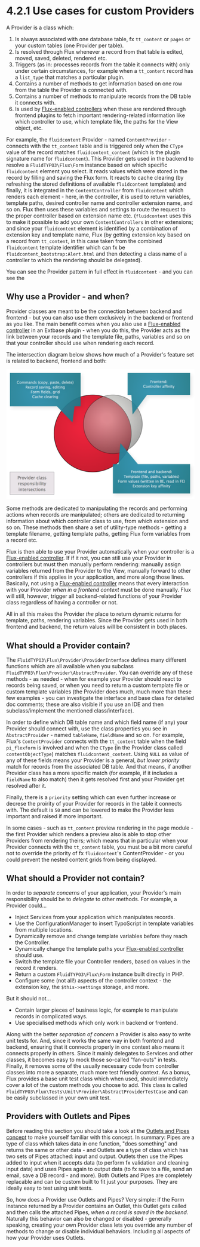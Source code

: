 4.2.1 Use cases for custom Providers
====================================

A Provider is a class which:

1. Is always associated with one database table, fx `tt_content` or `pages` or your custom tables (one Provider per table).
2. Is resolved through Flux whenever a record from that table is edited, moved, saved, deleted, rendered etc.
3. Triggers (as in: processes records from the table it connects with) only under certain circumstances, for example when a
   `tt_content` record has a `list_type` that matches a particular plugin.
4. Contains a number of methods to get information based on one row from the table the Provider is connected with.
5. Contains a number of methods to manipulate records from the DB table it connects with.
6. Is used by [Flux-enabled controllers](FluxControllers.md) when these are rendered through frontend plugins to fetch important
   rendering-related information like which controller to use, which template file, the paths for the View object, etc.

For example, the `fluidcontent` Provider - named `ContentProvider` - connects with the `tt_content` table and is triggered only
when the `CType` value of the record matches `fluidcontent_content` (which is the plugin signature name for `fluidcontent`).
This Provider gets used in the backend to resolve a `FluidTYPO3\Flux\Form` instance based on which specific `fluidcontent`
element you select. It reads values which were stored in the record by filling and saving the Flux form. It reacts to cache
clearing (by refreshing the stored definitions of available `fluidcontent` templates) and finally, it is integrated in the
`ContentController` from `fluidcontent` which renders each element - here, in the controller, it is used to return variables,
template paths, desired controller name and controller extension name, and so on. Flux then uses these variables and settings
to route the request to the proper controller based on extension name etc. (`fluidcontent` uses this to make it possible to add
your own `ContentControllers` in other extensions; and since your `fluidcontent` element is identified by a combination of
extension key and template name, Flux (by getting extension key based on a record from `tt_content`, in this case taken from
the combined `fluidcontent` template identifier which can fx be `fluidcontent_bootstrap:Alert.html` and then detecting a class
name of a controller to which the rendering should be delegated).

You can see the Provider pattern in full effect in `fluidcontent` - and you can see the

## Why use a Provider - and when?

Provider classes are meant to be the connection between backend and frontend - but you can also use them exclusively in the
backend or frontend as you like. The main benefit comes when you also use a [Flux-enabled controller](FluxControllers.md) in an
Extbase plugin - when you do this, the Provider acts as the link between your records and the template file, paths, variables
and so on that your controller should use when rendering each record.

The intersection diagram below shows how much of a Provider's feature set is related to backend, frontend and both:

![Provider Responsibility Intersections](../../Images/ProviderResponsibilityIntersect.png)

Some methods are dedicated to manipulating the records and performing actions when records are manipulated; others are dedicated
to returning information about which controller class to use, from which extension and so on. These methods then share a set of
utility-type methods - getting a template filename, getting template paths, getting Flux form variables from a record etc.

Flux is then able to use your Provider automatically when your controller is a [Flux-enabled controller](FluxControllers.md). If
if it not, you can still use your Provider in controllers but must then manually perform rendering: manually assign variables
returned from the Provider to the View, manually forward to other controllers if this applies in your application, and more along
those lines. Basically, not using a [Flux-enabled controller](FluxControllers.md) means that every interaction with your Provider
_when in a frontend context_ must be done manually. Flux will still, however, trigger all backend-related functions of your
Provider class regardless of having a controller or not.

All in all this makes the Provider _the_ place to return dynamic returns for template, paths, rendering variables. Since the
Provider gets used in both frontend and backend, the return values will be consistent in both places.

## What should a Provider contain?

The `FluidTYPO3\Flux\Provider\ProviderInterface` defines many different functions which are all available when you subclass
`FluidTYPO3\Flux\Provider\AbstractProvider`. You can override any of these methods - as needed - when for example your Provider
should react to records being saved, or when you need to return a custom template file or custom template variables (the Provider
does much, much more than these few examples - you can investigate the interface and base class for detailed doc comments; these
are also visible if you use an IDE and then subclass/implement the mentioned class/interface).

In order to define which DB table name and which field name (if any) your Provider should connect with, use the class properties
you see in `AbstractProvider` - named `tableName`, `fieldName` and so on. For example, Flux's `ContentProvider` connects with the
`tt_content` table when the field `pi_flexform` is involved and when the `CType` (in the Provider class called `contentObjectType`)
matches `fluidcontent_content`. Using `NULL` as value of any of these fields means your Provider is a general, _but lower priority_
match for records from the associated DB table. And that means, if another Provider class has a more specific match (for example,
if it includes a `fieldName` to also match) then it gets resolved first and your Provider get resolved after it.

Finally, there is a `priority` setting which can even further increase or decrese the proirity of your Provider for records in
the table it connects with. The default is `50` and can be lowered to make the Provider less important and raised if more important.

In some cases - such as `tt_content` preview rendering in the page module - the first Provider which renders a preview also is
able to stop other Providers from rendering theirs; which means that in particular when your Provider connects with the
`tt_content` table, you must be a bit more careful not to override the priority of fx `fluidcontent`'s ContentProvider - or you
could prevent the nested content grids from being displayed.

## What should a Provider not contain?

In order to _separate concerns_ of your application, your Provider's main responsibility should be to _delegate_ to other methods.
For example, a Provider could...

* Inject Services from your application which manipulates records.
* Use the ConfigurationManager to insert TypoScript in template variables from multiple locations.
* Dynamically remove and change template variables before they reach the Controller.
* Dynamically change the template paths your [Flux-enabled controller](FluxControllers.md) should use.
* Switch the template file your Controller renders, based on values in the record it renders.
* Return a custom `FluidTYPO3\Flux\Form` instance built directly in PHP.
* Configure some (not all!) aspects of the controller context - the extension key, the `$this->settings` storage, and more.

But it should not...

* Contain larger pieces of business logic, for example to manipulate records in complicated ways.
* Use specialised methods which only work in backend or frontend.

Along with the better _separation of concern_ a Provider is also easy to write unit tests for. And, since it works the same way in
both frontend and backend, ensuring that it connects properly in one context also means it connects properly in others. Since it
mainly delegates to Services and other classes, it becomes easy to mock those so-called "fan-outs" in tests. Finally, it removes
some of the usually necessary code from controller classes into more a separate, much more test friendly context. As a bonus, Flux
provides a base unit test class which when used, should immediately cover a lot of the custom methods you choose to add. This class
is called `FluidTYPO3\Flux\Tests\Unit\Provider\AbstractProviderTestCase` and can be easily subclassed in your own unit test.

## Providers with Outlets and Pipes

Before reading this section you should take a look at the [Outlets and Pipes concept](OutletsAndPipes.md) to make yourself familiar
with this concept. In summary: Pipes are a type of class which takes data in one function, "does something" and returns the same
or other data - and Outlets are a type of class which has two sets of Pipes attached: input and output. Outlets then use the Pipes
added to input when it accepts data (to perform fx validation and cleaning input data) and uses Pipes again to output data (to fx
save to a file, send an email, save a DB record - and more). Both Outlets and Pipes are completely replacable and can be custom
built to fit just your purposes. They are ideally easy to test using unit tests.

So, how does a Provider use Outlets and Pipes? Very simple: if the Form instance returned by a Provider contains an Outlet, this
Outlet gets called and then calls the attached Pipes, _when a record is saved in the backend_. Naturally this behavior can also be
changed or disabled - generally speaking, creating your own Provider class lets you override any number of methods to change or
disable individual behaviors. Including all aspects of how your Provider uses Outlets.